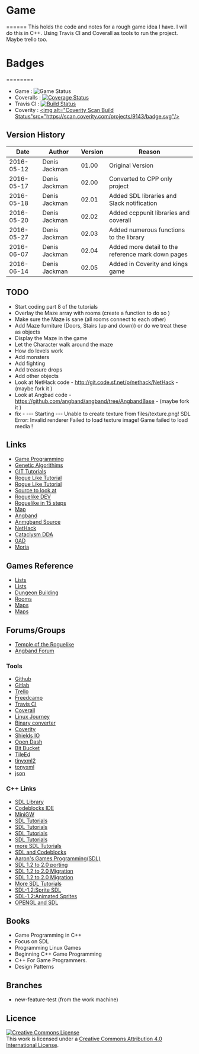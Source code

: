 # Game
======
This holds the code and notes for a rough game idea I have.
I will do this in C++. Using Travis CI and Coverall as tools to run the project. Maybe trello too.

# Badges
========
* Game      : ![Game Status](https://img.shields.io/badge/game-progressing-yellow.svg)
* Coveralls : [![Coverage Status](https://coveralls.io/repos/github/denisjackman/game/badge.svg?branch=master)](https://coveralls.io/github/denisjackman/game?branch=master)
* Travis CI : [![Build Status](https://travis-ci.org/denisjackman/game.svg?branch=master)](https://travis-ci.org/denisjackman/game)
* Coverity  : <a href="https://scan.coverity.com/projects/denisjackman-game"><img alt="Coverity Scan Build Status"src="https://scan.coverity.com/projects/9143/badge.svg"/></a>

## Version History 
|Date |Author|Version|Reason|
|----------|-------------|-----|--------------------------------------|
|2016-05-12|Denis Jackman|01.00|Original Version |
|2016-05-17|Denis Jackman|02.00|Converted to CPP only project |
|2016-05-18|Denis Jackman|02.01|Added SDL libraries and Slack notification |
|2016-05-20|Denis Jackman|02.02|Added ccppunit libraries and coverall |
|2016-05-27|Denis Jackman|02.03|Added numerous functions to the library |
|2016-06-07|Denis Jackman|02.04|Added more detail to the reference mark down pages |
|2016-06-14|Denis Jackman|02.05|Added in Coverity and kings game |

## TODO
* Start coding part 8 of the tutorials 
* Overlay the Maze array with rooms (create a function to do so )
* Make sure the Maze is sane (all rooms connect to each other)
* Add Maze furniture (Doors, Stairs (up and down)) or do we treat these as objects
* Display the Maze in the game
* Let the Character walk around the maze
* How do levels work
* Add monsters
* Add fighting
* Add treasure drops
* Add other objects
* Look at NetHack code - http://git.code.sf.net/p/nethack/NetHack - (maybe fork it )
* Look at Angbad code  - https://github.com/angband/angband/tree/AngbandBase - (maybe fork it )
* fix -  --- Starting ---
Unable to create texture from files/texture.png! SDL Error: Invalid renderer
Failed to load texture image!
Game failed to load media !


## Links
* [Game Programming](http://gameprogrammingpatterns.com/)
* [Genetic Algorithims](http://www.ai-junkie.com/ga/intro/gat1.html)
* [GIT Tutorials](https://www.atlassian.com/git/tutorials/what-is-version-control)
* [Rogue Like Tutorial](http://www.kathekonta.com/rlguide/)
* [Rogue Like Tutorial](https://solarianprogrammer.com/2012/07/12/roguelike-game-cpp-11-part-0/)
* [Source to look at](https://github.com/sol-prog/roguelike)
* [Roguelike DEV](http://www.roguebasin.com/index.php?title=Roguelike_Dev_FAQ)
* [Roguelike in 15 steps](http://www.roguebasin.com/index.php?title=How_to_Write_a_Roguelike_in_15_Steps)
* [Map](http://www.roguebasin.com/index.php?title=Grid_Based_Dungeon_Generator)
* [Angband](http://rephial.org/)
* [Anmgband Source](https://github.com/angband/angband/tree/AngbandBase)
* [NetHack](http://www.nethack.org/)
* [Cataclysm DDA](https://github.com/CleverRaven/Cataclysm-DDA)
* [0AD](https://gitlab.com/0ad)
* [Moria](http://beej.us/moria/)

## Games Reference 
* [Lists](http://roll1d12.blogspot.co.uk/)
* [Lists](http://drumsofwar.wikia.com/wiki/Drums_of_War_Wiki)
* [Dungeon Building](http://roguelikedeveloper.blogspot.co.uk/2007/11/unangband-dungeon-generation-part-one.html)
* [Rooms](http://journal.stuffwithstuff.com/2014/12/21/rooms-and-mazes/)
* [Maps](https://endevagames.wordpress.com/2015/05/29/randomly-generated-maps/)
* [Maps](http://divingintodart.blogspot.co.uk/2015/01/procedural-generation-part-one-making.html)

## Forums/Groups 
* [Temple of the Roguelike](http://forums.roguetemple.com/index.php)
* [Angband Forum](http://angband.oook.cz/forum/index.php)

### Tools 
* [Github](https://github.com/)
* [Gitlab](https://gitlab.com/)
* [Trello](https://trello.com/b/pCvSF4QZ/games-project)
* [Freedcamp](https://freedcamp.com/dashboard)
* [Travis CI](https://travis-ci.org/profile/denisjackman)
* [Coverall](https://coveralls.io/repos)
* [Linux Journey](https://linuxjourney.com)
* [Binary converter](http://www.unit-conversion.info/texttools/convert-text-to-binary/)
* [Coverity](https://scan.coverity.com/projects/denisjackman-game)
* [Shields IO](http://shields.io/)
* [Open Dash](https://open.cdash.org)
* [Bit Bucket](https://bitbucket.org)
* [TileEd](http://www.mapeditor.org/)
* [tinyxml2](http://www.grinninglizard.com/tinyxml2/index.html)
* [tonyxml](http://www.grinninglizard.com/tinyxml/)
* [json](https://github.com/nlohmann/json)

### C++ Links
* [SDL Library](https://www.libsdl.org/index.php)
* [Codeblocks IDE](http://www.codeblocks.org/)
* [MiniGW](http://www.mingw.org/)
* [SDL Tutorials](http://lazyfoo.net/SDL_tutorials/)
* [SDL Tutorials](http://www.sdltutorials.com/)
* [SDL Tutorials](http://www.willusher.io/pages/sdl2/)
* [SDL Tutorials](http://gamedevgeek.com/tutorials/getting-started-with-sdl/)
* [more SDL Tutorials](http://www.sdltutorials.com/)
* [SDL and Codeblocks](http://wiki.codeblocks.org/index.php/Using_SDL_with_Code::Blocks)
* [Aaron's Games Programming(SDL)](http://aaroncox.net/tutorials/2dtutorials/index.html)
* [SDL 1.2 to 2.0 porting](http://blog.stuff-o-matic.com/post/2013/09/15/ASGP-s-Android-Port-Part-II%3A-from-SDL-1.2-to-SDL-2.)
* [SDL 1.2 to 2.0 Migration](https://wiki.libsdl.org/MigrationGuide)
* [SDL 1.2 to 2.0 Migration](http://www.cs.umb.edu/~bazz/cms/index.php?id=sdl-sdl2-migration-experience)
* [More SDL Tutorials](http://www.willusher.io/pages/sdl2/)
* [SDL-1.2:Sprite SDL](http://gamedevgeek.com/tutorials/moving-sprites-with-sdl/)
* [SDL-1.2:Animated Sprites](http://gamedevgeek.com/tutorials/animating-sprites-with-sdl/)
* [OPENGL and SDL](http://headerphile.com/)

## Books 
* Game Programming in C++ 
* Focus on SDL
* Programming Linux Games
* Beginning C++ Game Programming
* C++ For Game Programmers.
* Design Patterns 

## Branches 
* new-feature-test (from the work machine)

## Licence 
<a rel="license" href="http://creativecommons.org/licenses/by/4.0/"><img alt="Creative Commons License" style="border-width:0" src="https://i.creativecommons.org/l/by/4.0/88x31.png" /></a><br />This work is licensed under a <a rel="license" href="http://creativecommons.org/licenses/by/4.0/">Creative Commons Attribution 4.0 International License</a>.
